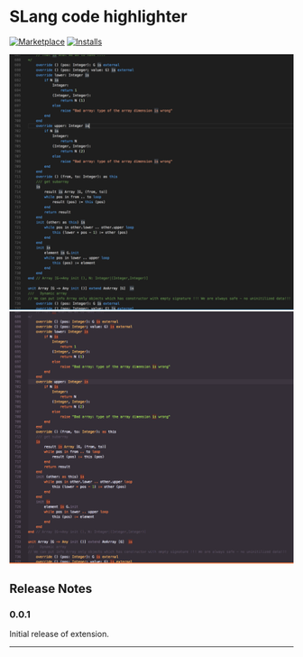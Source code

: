 # SLang code highlighter

[![Marketplace](https://vsmarketplacebadge.apphb.com/version/alikhil.slang-code-highlighter.svg)](https://marketplace.visualstudio.com/items?itemName=alikhil.slang-code-highlighter#overview) [![Installs](https://vsmarketplacebadge.apphb.com/installs-short/alikhil.slang-code-highlighter.svg)](https://marketplace.visualstudio.com/items?itemName=alikhil.slang-code-highlighter#overview)

![VsCode Dark Theme](images/vscode-dark.png)
![Newton Rainglow Theme](images/newton-rainglow.png)

<!-- 
> Tip: Many popular extensions utilize animations. This is an excellent way to show off your extension! We recommend short, focused animations that are easy to follow. -->


<!-- ## Known Issues -->


## Release Notes


### 0.0.1

Initial release of extension. 

-----------------------------------------------------------------------------------------------------------
